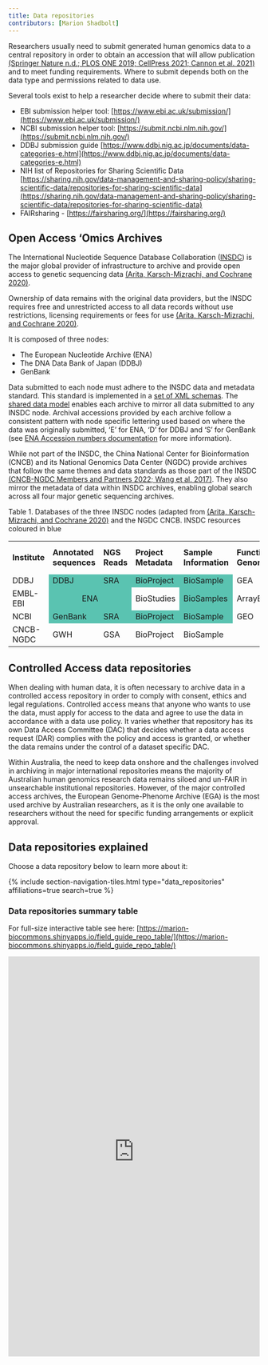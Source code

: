 ```yaml
---
title: Data repositories
contributors: [Marion Shadbolt]
---
```


Researchers usually need to submit generated human genomics data to a central repository in order to obtain an accession that will allow publication [(Springer Nature n.d.; PLOS ONE 2019; CellPress 2021; Cannon et al. 2021)](https://www.zotero.org/google-docs/?74yQBN)  and to meet funding requirements. Where to submit depends both on the data type and permissions related to data use.

Several tools exist to help a researcher decide where to submit their data:

* EBI submission helper tool: [https://www.ebi.ac.uk/submission/](https://www.ebi.ac.uk/submission/) 
* NCBI submission helper tool: [https://submit.ncbi.nlm.nih.gov/](https://submit.ncbi.nlm.nih.gov/) 
* DDBJ submission guide [https://www.ddbj.nig.ac.jp/documents/data-categories-e.html](https://www.ddbj.nig.ac.jp/documents/data-categories-e.html) 
* NIH list of Repositories for Sharing Scientific Data [https://sharing.nih.gov/data-management-and-sharing-policy/sharing-scientific-data/repositories-for-sharing-scientific-data](https://sharing.nih.gov/data-management-and-sharing-policy/sharing-scientific-data/repositories-for-sharing-scientific-data) 
* FAIRsharing - [https://fairsharing.org/](https://fairsharing.org/)


## Open Access ‘Omics Archives

The International Nucleotide Sequence Database Collaboration ([INSDC](https://www.insdc.org/)) is the major global provider of infrastructure to archive and provide open access to genetic sequencing data [(Arita, Karsch-Mizrachi, and Cochrane 2020)](https://www.zotero.org/google-docs/?gl5leO). 

Ownership of data remains with the original data providers, but the INSDC requires free and unrestricted access to all data records without use restrictions, licensing requirements or fees for use [(Arita, Karsch-Mizrachi, and Cochrane 2020)](https://www.zotero.org/google-docs/?k55goP).

It is composed of three nodes:

* The European Nucleotide Archive (ENA)
* The DNA Data Bank of Japan (DDBJ)
* GenBank

Data submitted to each node must adhere to the INSDC data and metadata standard. This standard is implemented in a [set of XML schemas](https://github.com/enasequence/schema/tree/master/src/main/resources/uk/ac/ebi/ena/sra/schema). The [shared data model](https://ena-docs.readthedocs.io/en/latest/submit/general-guide/metadata.html) enables each archive to mirror all data submitted to any INSDC node. Archival accessions provided by each archive follow a consistent pattern with node specific lettering used based on where the data was originally submitted, ‘E’ for ENA, ‘D’ for DDBJ and ‘S’ for GenBank (see [ENA Accession numbers documentation](https://ena-docs.readthedocs.io/en/latest/submit/general-guide/accessions.html) for more information).

While not part of the INSDC, the China National Center for Bioinformation (CNCB) and its National Genomics Data Center (NGDC) provide archives that follow the same themes and data standards as those part of the INSDC [(CNCB-NGDC Members and Partners 2022; Wang et al. 2017)](https://www.zotero.org/google-docs/?ODfGZr). They also mirror the metadata of data within INSDC archives, enabling global search across all four major genetic sequencing archives.

Table 1. Databases of the three INSDC nodes (adapted from [(Arita, Karsch-Mizrachi, and Cochrane 2020)](https://www.zotero.org/google-docs/?vtIySk) and the NGDC CNCB. INSDC resources coloured in blue


<table>
  <tr>
   <td><strong>Institute</strong>
   </td>
   <td><strong>Annotated sequences</strong>
   </td>
   <td><strong>NGS Reads</strong>
   </td>
   <td><strong>Project Metadata</strong>
   </td>
   <td><strong>Sample Information</strong>
   </td>
   <td><strong>Functional Genomics</strong>
   </td>
   <td><strong>Processed functional genomics</strong>
   </td>
   <td><strong>Human Genomes (controlled)</strong>
   </td>
   <td><strong>Metabolomics</strong>
   </td>
   <td><strong>Proteomics</strong>
   </td>
  </tr>
  <tr>
   <td>DDBJ
   </td>
   <td style="background-color:#5ac3b1">DDBJ
   </td>
   <td style="background-color:#5ac3b1">SRA
   </td>
   <td style="background-color:#5ac3b1">BioProject
   </td>
   <td style="background-color:#5ac3b1" >BioSample
   </td>
   <td>GEA
   </td>
   <td>
   </td>
   <td>JGA
   </td>
   <td>Metabobank
   </td>
   <td>
   </td>
  </tr>
  <tr>
   <td>EMBL-EBI
   </td>
   <td colspan="2" style="background-color:#5ac3b1;text-align:center" >ENA
   </td>
   <td>BioStudies
   </td>
   <td style="background-color:#5ac3b1">BioSamples
   </td>
   <td>ArrayExpress
   </td>
   <td>Expression Atlas
   </td>
   <td>EGA
   </td>
   <td>Metabolights
   </td>
   <td>PRIDE
   </td>
  </tr>
  <tr>
   <td>NCBI
   </td>
   <td style="background-color:#5ac3b1">GenBank
   </td>
   <td style="background-color:#5ac3b1">SRA
   </td>
   <td style="background-color:#5ac3b1">BioProject
   </td>
   <td style="background-color:#5ac3b1">BioSample
   </td>
   <td>GEO
   </td>
   <td>
   </td>
   <td>dbGaP
   </td>
   <td>
   </td>
   <td>
   </td>
  </tr>
  <tr>
   <td>CNCB-NGDC
   </td>
   <td>GWH
   </td>
   <td>GSA
   </td>
   <td>BioProject
   </td>
   <td>BioSample
   </td>
   <td>
   </td>
   <td>GEN
   </td>
   <td>GSA-Human
   </td>
   <td>
   </td>
   <td>
   </td>
  </tr>
</table>



## Controlled Access data repositories

When dealing with human data, it is often necessary to archive data in a controlled access repository in order to comply with consent, ethics and legal regulations. Controlled access means that anyone who wants to use the data, must apply for access to the data and agree to use the data in accordance with a data use policy. It varies whether that repository has its own Data Access Committee (DAC) that decides whether a data access request (DAR) complies with the policy and access is granted, or whether the data remains under the control of a dataset specific DAC.

Within Australia, the need to keep data onshore and the challenges involved in archiving in major international repositories means the majority of Australian human genomics research data remains siloed and un-FAIR in unsearchable institutional repositories. However, of the major controlled access archives, the European Genome-Phenome Archive (EGA) is the most used archive by Australian researchers, as it is the only one available to researchers without the need for specific funding arrangements or explicit approval.

## Data repositories explained

Choose a data repository below to learn more about it:

{% include section-navigation-tiles.html type="data_repositories" affiliations=true search=true %}

### Data repositories summary table

For full-size interactive table see here: [https://marion-biocommons.shinyapps.io/field_guide_repo_table/](https://marion-biocommons.shinyapps.io/field_guide_repo_table/)
<iframe height="800" width="100%" frameborder="no" src="https://marion-biocommons.shinyapps.io/field_guide_repo_table/"> </iframe>
